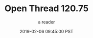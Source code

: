 ---
layout: podcast
title: "Open Thread 120.75"
author: a reader
description: https://slatestarcodex.com/2019/02/06/open-thread-120-75/
date: 2019-02-06 09:45:00 PST
length: 59231
duration: 15
guid: open-thread-120-75
---